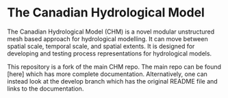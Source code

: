 # The Canadian Hydrological Model 
The Canadian Hydrological Model (CHM) is a novel modular unstructured mesh based approach for hydrological modelling. It can move between spatial scale, temporal scale, and spatial extents. It is designed for developing and testing process representations for hydrological models. 

This repository is a fork of the main CHM repo. The main repo can be found [here] which has more complete documentation. Alternatively, one can instead look at the develop branch which has the original README file and links to the documentation.
